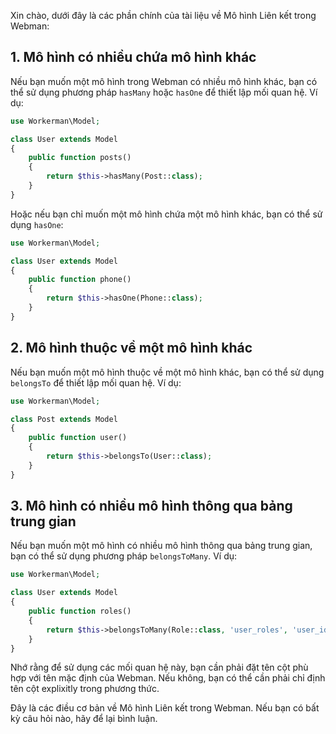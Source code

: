 Xin chào, dưới đây là các phần chính của tài liệu về Mô hình Liên kết trong Webman:

## 1. Mô hình có nhiều chứa mô hình khác

Nếu bạn muốn một mô hình trong Webman có nhiều mô hình khác, bạn có thể sử dụng phương pháp `hasMany` hoặc `hasOne` để thiết lập mối quan hệ. Ví dụ:

```php
use Workerman\Model;

class User extends Model
{
    public function posts()
    {
        return $this->hasMany(Post::class);
    }
}
```

Hoặc nếu bạn chỉ muốn một mô hình chứa một mô hình khác, bạn có thể sử dụng `hasOne`:

```php
use Workerman\Model;

class User extends Model
{
    public function phone()
    {
        return $this->hasOne(Phone::class);
    }
}
```

## 2. Mô hình thuộc về một mô hình khác

Nếu bạn muốn một mô hình thuộc về một mô hình khác, bạn có thể sử dụng `belongsTo` để thiết lập mối quan hệ. Ví dụ:

```php
use Workerman\Model;

class Post extends Model
{
    public function user()
    {
        return $this->belongsTo(User::class);
    }
}
```

## 3. Mô hình có nhiều mô hình thông qua bảng trung gian

Nếu bạn muốn một mô hình có nhiều mô hình thông qua bảng trung gian, bạn có thể sử dụng phương pháp `belongsToMany`. Ví dụ:

```php
use Workerman\Model;

class User extends Model
{
    public function roles()
    {
        return $this->belongsToMany(Role::class, 'user_roles', 'user_id', 'role_id');
    }
}
```

Nhớ rằng để sử dụng các mối quan hệ này, bạn cần phải đặt tên cột phù hợp với tên mặc định của Webman. Nếu không, bạn có thể cần phải chỉ định tên cột explixitly trong phương thức.

Đây là các điều cơ bản về Mô hình Liên kết trong Webman. Nếu bạn có bất kỳ câu hỏi nào, hãy để lại bình luận.
